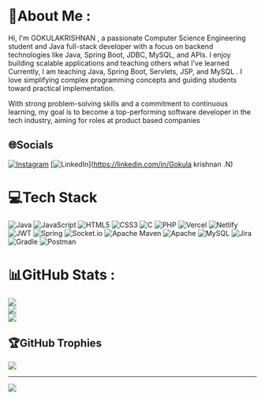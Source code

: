 # 💫About Me :
Hi, I'm GOKULAKRISHNAN , a passionate Computer Science Engineering student and Java full-stack developer with a focus on backend technologies like Java, Spring Boot, JDBC, MySQL, and APIs. I enjoy building scalable applications and teaching others what I’ve learned
Currently, I am teaching Java, Spring Boot, Servlets, JSP, and MySQL . I love simplifying complex programming concepts and guiding students toward practical implementation.

With strong problem-solving skills and a commitment to continuous learning, my goal is to become a top-performing software developer in the tech industry, aiming for roles at product based companies

## 🌐Socials
[![Instagram](https://img.shields.io/badge/Instagram-%23E4405F.svg?logo=Instagram&logoColor=white)](https://instagram.com/pyar_kxrishh) [![LinkedIn](https://img.shields.io/badge/LinkedIn-%230077B5.svg?logo=linkedin&logoColor=white)](https://linkedin.com/in/Gokula krishnan .N) 

# 💻Tech Stack
![Java](https://img.shields.io/badge/java-%23ED8B00.svg?style=for-the-badge&logo=java&logoColor=white) ![JavaScript](https://img.shields.io/badge/javascript-%23323330.svg?style=for-the-badge&logo=javascript&logoColor=%23F7DF1E) ![HTML5](https://img.shields.io/badge/html5-%23E34F26.svg?style=for-the-badge&logo=html5&logoColor=white) ![CSS3](https://img.shields.io/badge/css3-%231572B6.svg?style=for-the-badge&logo=css3&logoColor=white) ![C](https://img.shields.io/badge/c-%2300599C.svg?style=for-the-badge&logo=c&logoColor=white) ![PHP](https://img.shields.io/badge/php-%23777BB4.svg?style=for-the-badge&logo=php&logoColor=white) ![Vercel](https://img.shields.io/badge/vercel-%23000000.svg?style=for-the-badge&logo=vercel&logoColor=white) ![Netlify](https://img.shields.io/badge/netlify-%23000000.svg?style=for-the-badge&logo=netlify&logoColor=#00C7B7) ![JWT](https://img.shields.io/badge/JWT-black?style=for-the-badge&logo=JSON%20web%20tokens) ![Spring](https://img.shields.io/badge/spring-%236DB33F.svg?style=for-the-badge&logo=spring&logoColor=white) ![Socket.io](https://img.shields.io/badge/Socket.io-black?style=for-the-badge&logo=socket.io&badgeColor=010101) ![Apache Maven](https://img.shields.io/badge/Apache%20Maven-C71A36?style=for-the-badge&logo=Apache%20Maven&logoColor=white) ![Apache](https://img.shields.io/badge/apache-%23D42029.svg?style=for-the-badge&logo=apache&logoColor=white) ![MySQL](https://img.shields.io/badge/mysql-%2300f.svg?style=for-the-badge&logo=mysql&logoColor=white) ![Jira](https://img.shields.io/badge/jira-%230A0FFF.svg?style=for-the-badge&logo=jira&logoColor=white) ![Gradle](https://img.shields.io/badge/Gradle-02303A.svg?style=for-the-badge&logo=Gradle&logoColor=white) ![Postman](https://img.shields.io/badge/Postman-FF6C37?style=for-the-badge&logo=postman&logoColor=white)
# 📊GitHub Stats :
![](https://github-readme-stats.vercel.app/api?username=Gokulakrishnan7806&theme=radical&hide_border=false&include_all_commits=true&count_private=false)<br/>
![](https://github-readme-streak-stats.herokuapp.com/?user=Gokulakrishnan7806&theme=radical&hide_border=false)<br/>
![](https://github-readme-stats.vercel.app/api/top-langs/?username=Gokulakrishnan7806&theme=radical&hide_border=false&include_all_commits=true&count_private=false&layout=compact)

## 🏆GitHub Trophies
![](https://github-trophies.vercel.app/?username=Gokulakrishnan7806&theme=radical&no-frame=false&no-bg=false&margin-w=4)

---
[![](https://visitcount.itsvg.in/api?id=Gokulakrishnan7806&icon=0&color=0)](https://visitcount.itsvg.in)
